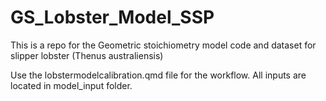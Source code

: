 # GS_Lobster_Model_SSP
This is a repo for the Geometric stoichiometry model code and dataset for slipper lobster (Thenus australiensis)

Use the lobstermodelcalibration.qmd file for the workflow. All inputs are located in model_input folder. 
